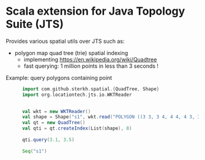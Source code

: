 # Scala extension for Java Topology Suite (JTS)

Provides various spatial utils over JTS such as:
* polygon map quad tree (trie) spatial indexing
  * implementing https://en.wikipedia.org/wiki/Quadtree
  * fast querying: 1 million points in less than 3 seconds !

Example:
query polygons containing point

```scala
      import com.github.sterkh.spatial.{QuadTree, Shape}
      import org.locationtech.jts.io.WKTReader
      

      val wkt = new WKTReader()
      val shape = Shape("s1", wkt.read("POLYGON ((3 3, 3 4, 4 4, 4 3, 3 3))"))
      val qt = new QuadTree()
      val qti = qt.createIndex(List(shape), 8)
  
      qti.query(3.1, 3.5)
      
      Seq("s1")
```